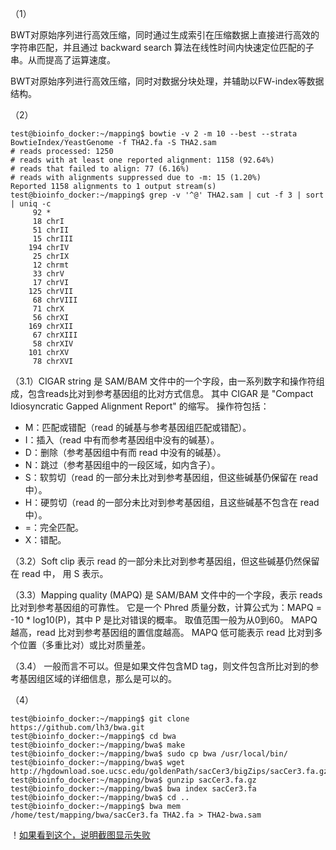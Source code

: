 （1）

BWT对原始序列进行高效压缩，同时通过生成索引在压缩数据上直接进行高效的字符串匹配，并且通过 backward search 算法在线性时间内快速定位匹配的子串。从而提高了运算速度。

BWT对原始序列进行高效压缩，同时对数据分块处理，并辅助以FW-index等数据结构。

（2）
```
test@bioinfo_docker:~/mapping$ bowtie -v 2 -m 10 --best --strata BowtieIndex/YeastGenome -f THA2.fa -S THA2.sam
# reads processed: 1250
# reads with at least one reported alignment: 1158 (92.64%)
# reads that failed to align: 77 (6.16%)
# reads with alignments suppressed due to -m: 15 (1.20%)
Reported 1158 alignments to 1 output stream(s)
test@bioinfo_docker:~/mapping$ grep -v '^@' THA2.sam | cut -f 3 | sort | uniq -c
     92 *
     18 chrI
     51 chrII
     15 chrIII
    194 chrIV
     25 chrIX
     12 chrmt
     33 chrV
     17 chrVI
    125 chrVII
     68 chrVIII
     71 chrX
     56 chrXI
    169 chrXII
     67 chrXIII
     58 chrXIV
    101 chrXV
     78 chrXVI
```
（3.1）CIGAR string 是 SAM/BAM 文件中的一个字段，由一系列数字和操作符组成，包含reads比对到参考基因组的比对方式信息。
其中 CIGAR 是 "Compact Idiosyncratic Gapped Alignment Report" 的缩写。
操作符包括：
- M：匹配或错配（read 的碱基与参考基因组匹配或错配）。
- I：插入（read 中有而参考基因组中没有的碱基）。
- D：删除（参考基因组中有而 read 中没有的碱基）。
- N：跳过（参考基因组中的一段区域，如内含子）。
- S：软剪切（read 的一部分未比对到参考基因组，但这些碱基仍保留在 read 中）。
- H：硬剪切（read 的一部分未比对到参考基因组，且这些碱基不包含在 read 中）。
- =：完全匹配。
- X：错配。

（3.2）Soft clip 表示 read 的一部分未比对到参考基因组，但这些碱基仍然保留在 read 中， 用 S 表示。

（3.3）Mapping quality (MAPQ) 是 SAM/BAM 文件中的一个字段，表示 reads 比对到参考基因组的可靠性。
它是一个 Phred 质量分数，计算公式为：MAPQ = -10 * log10(P)，其中 P 是比对错误的概率。
取值范围一般为从0到60。
MAPQ 越高，read 比对到参考基因组的置信度越高。
MAPQ 低可能表示 read 比对到多个位置（多重比对）或比对质量差。

（3.4）
一般而言不可以。但是如果文件包含MD tag，则文件包含所比对到的参考基因组区域的详细信息，那么是可以的。

（4）
```
test@bioinfo_docker:~/mapping$ git clone https://github.com/lh3/bwa.git
test@bioinfo_docker:~/mapping$ cd bwa
test@bioinfo_docker:~/mapping/bwa$ make
test@bioinfo_docker:~/mapping/bwa$ sudo cp bwa /usr/local/bin/
test@bioinfo_docker:~/mapping/bwa$ wget http://hgdownload.soe.ucsc.edu/goldenPath/sacCer3/bigZips/sacCer3.fa.gz
test@bioinfo_docker:~/mapping/bwa$ gunzip sacCer3.fa.gz
test@bioinfo_docker:~/mapping/bwa$ bwa index sacCer3.fa
test@bioinfo_docker:~/mapping/bwa$ cd ..
test@bioinfo_docker:~/mapping$ bwa mem /home/test/mapping/bwa/sacCer3.fa THA2.fa > THA2-bwa.sam
```

！[如果看到这个，说明截图显示失败](https://github.com/Zasikal114/Bioinfomatics_get_started/blob/main/image.png)

